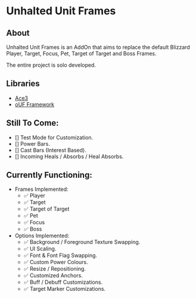 # Unhalted Unit Frames

## About
Unhalted Unit Frames is an AddOn that aims to replace the default Blizzard Player, Target, Focus, Pet, Target of Target and Boss Frames.

The entire project is solo developed.

## Libraries

- [Ace3](https://www.curseforge.com/wow/addons/ace3)
- [oUF Framework](https://www.curseforge.com/wow/addons/ouf)

## Still To Come:
- [] Test Mode for Customization.
- [] Power Bars.
- [] Cast Bars (Interest Based).
- [] Incoming Heals / Absorbs / Heal Absorbs.

## Currently Functioning:
- Frames Implemented:
    - ✅ Player
    - ✅ Target
    - ✅ Target of Target
    - ✅ Pet
    - ✅ Focus
    - ✅ Boss
- Options Implemented:
    - ✅ Background / Foreground Texture Swapping.
    - ✅ UI Scaling.
    - ✅ Font & Font Flag Swapping.
    - ✅ Custom Power Colours.
    - ✅ Resize / Repositioning.
    - ✅ Customized Anchors.
    - ✅ Buff / Debuff Customizations.
    - ✅ Target Marker Customizations.
